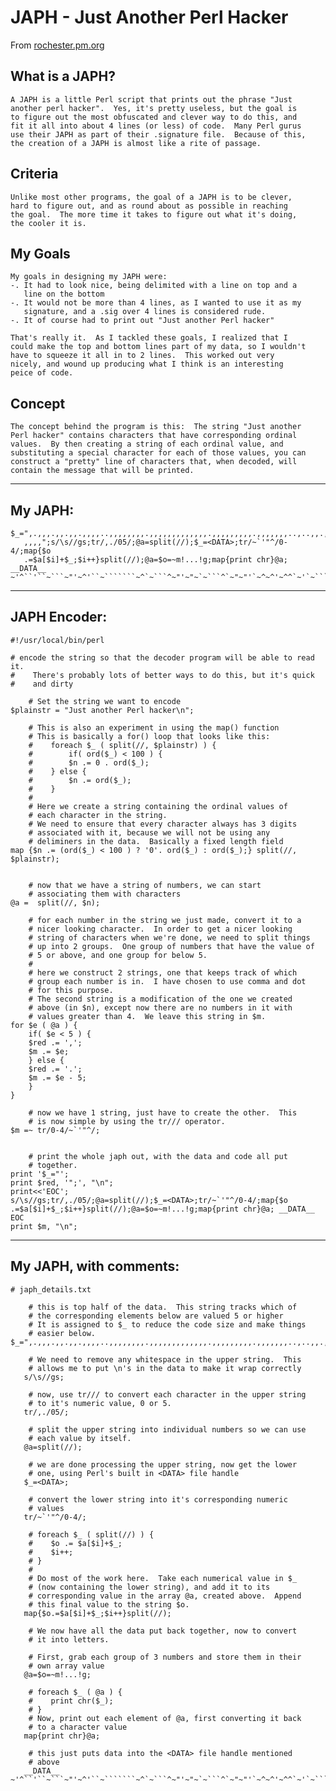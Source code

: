 # JAPH - Just Another Perl Hacker

From [rochester.pm.org](https://web.archive.org/web/20130516074850/http://rochester.pm.org/talks/japh_discussion.txt) 

## What is a JAPH?
    A JAPH is a little Perl script that prints out the phrase "Just
    another perl hacker".  Yes, it's pretty useless, but the goal is
    to figure out the most obfuscated and clever way to do this, and
    fit it all into about 4 lines (or less) of code.  Many Perl gurus
    use their JAPH as part of their .signature file.  Because of this,
    the creation of a JAPH is almost like a rite of passage.

## Criteria
    Unlike most other programs, the goal of a JAPH is to be clever,
    hard to figure out, and as round about as possible in reaching
    the goal.  The more time it takes to figure out what it's doing,
    the cooler it is.

## My Goals
    My goals in designing my JAPH were:
    -. It had to look nice, being delimited with a line on top and a
       line on the bottom
    -. It would not be more than 4 lines, as I wanted to use it as my
       signature, and a .sig over 4 lines is considered rude.
    -. It of course had to print out "Just another Perl hacker"

    That's really it.  As I tackled these goals, I realized that I
    could make the top and bottom lines part of my data, so I wouldn't
    have to squeeze it all in to 2 lines.  This worked out very
    nicely, and wound up producing what I think is an interesting
    peice of code.

## Concept
    The concept behind the program is this:  The string "Just another
    Perl hacker" contains characters that have corresponding ordinal
    values.  By then creating a string of each ordinal value, and
    substituting a special character for each of those values, you can
    construct a "pretty" line of characters that, when decoded, will
    contain the message that will be printed.

-------------------------------------

## My JAPH:
```
$_=",.,,,.,,.,,.,,,,..,,,,,,,,.,,,,,,,,,,,,,.,,,,,,,,,.,,,,,,,..,..,,.,,,,,
   ,,,,";s/\s//gs;tr/,./05/;@a=split(//);$_=<DATA>;tr/~`'"^/0-4/;map{$o
   .=$a[$i]+$_;$i++}split(//);@a=$o=~m!...!g;map{print chr}@a; __DATA__
~'^``'``~```~"'~^'``~```````~^`~```^~"'~"~`~```^`~"~"'`~^~^'~^^`~'`~```^~`~
```

-------------------------------------

## JAPH Encoder:
```
#!/usr/local/bin/perl

# encode the string so that the decoder program will be able to read it.
#    There's probably lots of better ways to do this, but it's quick
#    and dirty

	# Set the string we want to encode
$plainstr = "Just another Perl hacker\n";
	
	# This is also an experiment in using the map() function
	# This is basically a for() loop that looks like this:
	#    foreach $_ ( split(//, $plainstr) ) {
	#        if( ord($_) < 100 ) {
	#	     $n .= 0 . ord($_);
	#	 } else {
	#	     $n .= ord($_);
	#	 }
	# 
	# Here we create a string containing the ordinal values of
	# each character in the string.
	# We need to ensure that every character always has 3 digits
	# associated with it, because we will not be using any
	# deliminers in the data.  Basically a fixed length field
map {$n .= (ord($_) < 100 ) ? '0'. ord($_) : ord($_);} split(//, $plainstr);


	# now that we have a string of numbers, we can start
	# associating them with characters
@a =  split(//, $n);

	# for each number in the string we just made, convert it to a
	# nicer looking character.  In order to get a nicer looking
	# string of characters when we're done, we need to split things
	# up into 2 groups.  One group of numbers that have the value of
	# 5 or above, and one group for below 5.
	#
	# here we construct 2 strings, one that keeps track of which
	# group each number is in.  I have chosen to use comma and dot
	# for this purpose.  
	# The second string is a modification of the one we created
	# above (in $n), except now there are no numbers in it with
	# values greater than 4.  We leave this string in $m.
for $e ( @a ) {
    if( $e < 5 ) {
	$red .= ',';
	$m .= $e;
    } else {
	$red .= '.';
	$m .= $e - 5;
    }
}

	# now we have 1 string, just have to create the other.  This
	# is now simple by using the tr/// operator.
$m =~ tr/0-4/~`'"^/;


	# print the whole japh out, with the data and code all put
	# together.
print '$_="';
print $red, '";', "\n";
print<<'EOC';
s/\s//gs;tr/,./05/;@a=split(//);$_=<DATA>;tr/~`'"^/0-4/;map{$o
.=$a[$i]+$_;$i++}split(//);@a=$o=~m!...!g;map{print chr}@a; __DATA__
EOC
print $m, "\n";
```

-------------------------------------

## My JAPH, with comments:

```
# japh_details.txt

	# this is top half of the data.  This string tracks which of
	# the corresponding elements below are valued 5 or higher
	# It is assigned to $_ to reduce the code size and make things
	# easier below.
$_=",.,,,.,,.,,.,,,,..,,,,,,,,.,,,,,,,,,,,,,.,,,,,,,,,.,,,,,,,..,..,,.,,,,,,,,,";

	# We need to remove any whitespace in the upper string.  This
	# allows me to put \n's in the data to make it wrap correctly
   s/\s//gs;
	
	# now, use tr/// to convert each character in the upper string
	# to it's numeric value, 0 or 5.
   tr/,./05/;

	# split the upper string into individual numbers so we can use
	# each value by itself.
   @a=split(//);

	# we are done processing the upper string, now get the lower
	# one, using Perl's built in <DATA> file handle
   $_=<DATA>;

	# convert the lower string into it's corresponding numeric
	# values
   tr/~`'"^/0-4/;
 
	# foreach $_ ( split(//) ) {
	#    $o .= $a[$i]+$_;
	#    $i++;
	# }
	#
	# Do most of the work here.  Take each numerical value in $_
	# (now containing the lower string), and add it to its
	# corresponding value in the array @a, created above.  Append
	# this final value to the string $o.
   map{$o.=$a[$i]+$_;$i++}split(//);

	# We now have all the data put back together, now to convert
	# it into letters.

	# First, grab each group of 3 numbers and store them in their
	# own array value
   @a=$o=~m!...!g;

	# foreach $_ ( @a ) {
	#    print chr($_);
	# }
	# Now, print out each element of @a, first converting it back
	# to a character value
   map{print chr}@a;

	# this just puts data into the <DATA> file handle mentioned
	# above
   __DATA__
~'^``'``~```~"'~^'``~```````~^`~```^~"'~"~`~```^`~"~"'`~^~^'~^^`~'`~```^~`~
```
